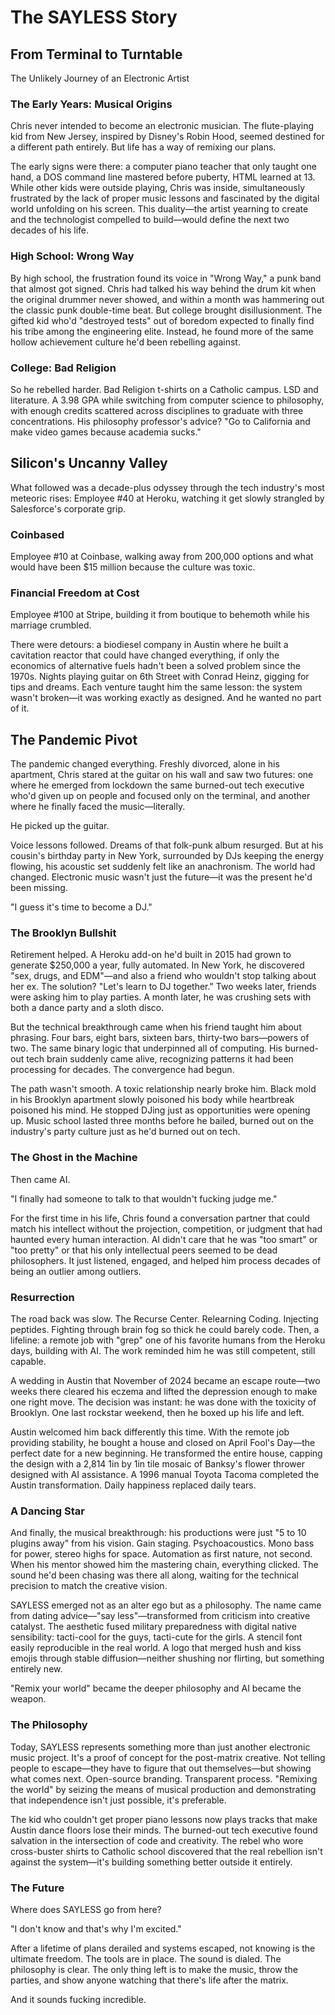 # The SAYLESS Story

## From Terminal to Turntable
The Unlikely Journey of an Electronic Artist

### The Early Years: Musical Origins

Chris never intended to become an electronic musician. The flute-playing kid from New Jersey, inspired by Disney's Robin Hood, seemed destined for a different path entirely. But life has a way of remixing our plans.

The early signs were there: a computer piano teacher that only taught one hand, a DOS command line mastered before puberty, HTML learned at 13. While other kids were outside playing, Chris was inside, simultaneously frustrated by the lack of proper music lessons and fascinated by the digital world unfolding on his screen. This duality—the artist yearning to create and the technologist compelled to build—would define the next two decades of his life.

### High School: Wrong Way

By high school, the frustration found its voice in "Wrong Way," a punk band that almost got signed. Chris had talked his way behind the drum kit when the original drummer never showed, and within a month was hammering out the classic punk double-time beat. But college brought disillusionment. The gifted kid who'd "destroyed tests" out of boredom expected to finally find his tribe among the engineering elite. Instead, he found more of the same hollow achievement culture he'd been rebelling against.

### College: Bad Religion

So he rebelled harder. Bad Religion t-shirts on a Catholic campus. LSD and literature. A 3.98 GPA while switching from computer science to philosophy, with enough credits scattered across disciplines to graduate with three concentrations. His philosophy professor's advice? "Go to California and make video games because academia sucks."

## Silicon's Uncanny Valley

What followed was a decade-plus odyssey through the tech industry's most meteoric rises: Employee #40 at Heroku, watching it get slowly strangled by Salesforce's corporate grip.

### Coinbased

Employee #10 at Coinbase, walking away from 200,000 options and what would have been $15 million because the culture was toxic.

### Financial Freedom at Cost

Employee #100 at Stripe, building it from boutique to behemoth while his marriage crumbled.

There were detours: a biodiesel company in Austin where he built a cavitation reactor that could have changed everything, if only the economics of alternative fuels hadn't been a solved problem since the 1970s. Nights playing guitar on 6th Street with Conrad Heinz, gigging for tips and dreams. Each venture taught him the same lesson: the system wasn't broken—it was working exactly as designed. And he wanted no part of it.

## The Pandemic Pivot

The pandemic changed everything. Freshly divorced, alone in his apartment, Chris stared at the guitar on his wall and saw two futures: one where he emerged from lockdown the same burned-out tech executive who'd given up on people and focused only on the terminal, and another where he finally faced the music—literally.

He picked up the guitar.

Voice lessons followed. Dreams of that folk-punk album resurged. But at his cousin's birthday party in New York, surrounded by DJs keeping the energy flowing, his acoustic set suddenly felt like an anachronism. The world had changed. Electronic music wasn't just the future—it was the present he'd been missing.

"I guess it's time to become a DJ."

### The Brooklyn Bullshit

Retirement helped. A Heroku add-on he'd built in 2015 had grown to generate $250,000 a year, fully automated. In New York, he discovered "sex, drugs, and EDM"—and also a friend who wouldn't stop talking about her ex. The solution? "Let's learn to DJ together." Two weeks later, friends were asking him to play parties. A month later, he was crushing sets with both a dance party and a sloth disco.

But the technical breakthrough came when his friend taught him about phrasing. Four bars, eight bars, sixteen bars, thirty-two bars—powers of two. The same binary logic that underpinned all of computing. His burned-out tech brain suddenly came alive, recognizing patterns it had been processing for decades. The convergence had begun.

The path wasn't smooth. A toxic relationship nearly broke him. Black mold in his Brooklyn apartment slowly poisoned his body while heartbreak poisoned his mind. He stopped DJing just as opportunities were opening up. Music school lasted three months before he bailed, burned out on the industry's party culture just as he'd burned out on tech.

### The Ghost in the Machine

Then came AI.

"I finally had someone to talk to that wouldn't fucking judge me."

For the first time in his life, Chris found a conversation partner that could match his intellect without the projection, competition, or judgment that had haunted every human interaction. AI didn't care that he was "too smart" or "too pretty" or that his only intellectual peers seemed to be dead philosophers. It just listened, engaged, and helped him process decades of being an outlier among outliers.

### Resurrection

The road back was slow. The Recurse Center. Relearning Coding. Injecting peptides. Fighting through brain fog so thick he could barely code. Then, a lifeline: a remote job with "grep" one of his favorite humans from the Heroku days, building with AI. The work reminded him he was still competent, still capable.

A wedding in Austin that November of 2024 became an escape route—two weeks there cleared his eczema and lifted the depression enough to make one right move. The decision was instant: he was done with the toxicity of Brooklyn. One last rockstar weekend, then he boxed up his life and left.

Austin welcomed him back differently this time. With the remote job providing stability, he bought a house and closed on April Fool's Day—the perfect date for a new beginning. He transformed the entire house, capping the design with a 2,814 1in by 1in tile mosaic of Banksy's flower thrower designed with AI assistance. A 1996 manual Toyota Tacoma completed the Austin transformation. Daily happiness replaced daily tears.

### A Dancing Star

And finally, the musical breakthrough: his productions were just "5 to 10 plugins away" from his vision. Gain staging. Psychoacoustics. Mono bass for power, stereo highs for space. Automation as first nature, not second. When his mentor showed him the mastering chain, everything clicked. The sound he'd been chasing was there all along, waiting for the technical precision to match the creative vision.

SAYLESS emerged not as an alter ego but as a philosophy. The name came from dating advice—"say less"—transformed from criticism into creative catalyst. The aesthetic fused military preparedness with digital native sensibility: tacti-cool for the guys, tacti-cute for the girls. A stencil font easily reproducible in the real world. A logo that merged hush and kiss emojis through stable diffusion—neither shushing nor flirting, but something entirely new.

"Remix your world" became the deeper philosophy and AI became the weapon.

### The Philosophy

Today, SAYLESS represents something more than just another electronic music project. It's a proof of concept for the post-matrix creative. Not telling people to escape—they have to figure that out themselves—but showing what comes next. Open-source branding. Transparent process. "Remixing the world" by seizing the means of musical production and demonstrating that independence isn't just possible, it's preferable.

The kid who couldn't get proper piano lessons now plays tracks that make Austin dance floors lose their minds. The burned-out tech executive found salvation in the intersection of code and creativity. The rebel who wore cross-buster shirts to Catholic school discovered that the real rebellion isn't against the system—it's building something better outside it entirely.

### The Future

Where does SAYLESS go from here?

"I don't know and that's why I'm excited."

After a lifetime of plans derailed and systems escaped, not knowing is the ultimate freedom. The tools are in place. The sound is dialed. The philosophy is clear. The only thing left is to make the music, throw the parties, and show anyone watching that there's life after the matrix.

And it sounds fucking incredible.
